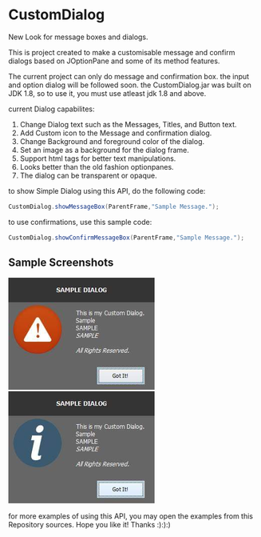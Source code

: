 # CustomDialog
New Look for message boxes and dialogs.

This is project created to make a customisable message and confirm dialogs
based on JOptionPane and some of its method features.

The current project can only do message and confirmation box. the input and option dialog will be followed soon.
the CustomDialog.jar was built on JDK 1.8, so to use it, you must use atleast jdk 1.8 and above.

current Dialog capabilites:

1. Change Dialog text such as the Messages, Titles, and Button text.
2. Add Custom icon to the Message and confirmation dialog.
3. Change Background and foreground color of the dialog.
4. Set an image as a background for the dialog frame.
5. Support html tags for better text manipulations.
6. Looks better than the old fashion optionpanes.
7. The dialog can be transparent or opaque.

to show Simple Dialog using this API, do the following code:

```Java
CustomDialog.showMessageBox(ParentFrame,"Sample Message.");
```
                          
to use confirmations, use this sample code:

```Java
CustomDialog.showConfirmMessageBox(ParentFrame,"Sample Message.");
```

<h2>Sample Screenshots</h2>
<div>
  <img src = "https://github.com/MarkMyWord03/Custom-Dialog/blob/master/src/kramyer/urbano/error.jpg.jpeg">
  <img src = "https://github.com/MarkMyWord03/Custom-Dialog/blob/master/src/kramyer/urbano/info.jpg.jpeg">
  </div>
  
for more examples of using this API, you may open the examples from this Repository sources.
Hope you like it! Thanks :):):)
